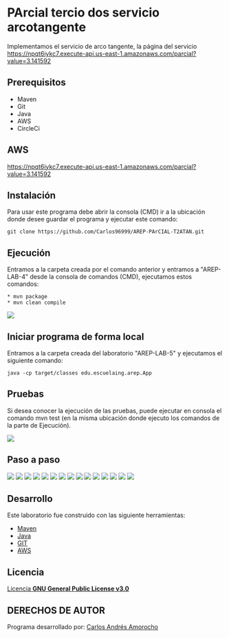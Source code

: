 # PArcial tercio dos servicio arcotangente
Implementamos el servicio de arco tangente, la página del servicio https://npqt6iykc7.execute-api.us-east-1.amazonaws.com/parcial?value=3.141592  

## Prerequisitos
* Maven
* Git
* Java
* AWS
* CircleCi

## AWS  
https://npqt6iykc7.execute-api.us-east-1.amazonaws.com/parcial?value=3.141592 

## Instalación
Para usar este programa debe abrir la consola (CMD) ir a la ubicación donde desee guardar el programa y ejecutar este comando:
```
git clone https://github.com/Carlos96999/AREP-PArCIAL-T2ATAN.git
```

## Ejecución
Entramos a la carpeta creada por el comando anterior y entramos a "AREP-LAB-4" desde la consola de comandos (CMD), ejecutamos estos comandos:
```
* mvn package
* mvn clean compile
```
<img src="https://github.com/Carlos96999/AREP-LAB-5/blob/master/img/ejecucion.PNG?raw=true">  

## Iniciar programa de forma local
Entramos a la carpeta creada del laboratorio "AREP-LAB-5" y ejecutamos el siguiente comando:  
```  
java -cp target/classes edu.escuelaing.arep.App
```  

## Pruebas
Si desea conocer la ejecución de las pruebas, puede ejecutar en consola el comando mvn test (en la misma ubicación donde ejecuto los comandos de la parte de Ejecución).

<img src="https://github.com/Carlos96999/AREP-LAB-5/blob/master/img/pruebas.PNG?raw=true">

## Paso a paso
<img src="https://github.com/Carlos96999/AREP-PArCIAL-T2ATAN/blob/master/img/Capture.PNG?raw=true">  
<img src="https://github.com/Carlos96999/AREP-PArCIAL-T2ATAN/blob/master/img/Capture2.PNG?raw=true">  
<img src="https://github.com/Carlos96999/AREP-PArCIAL-T2ATAN/blob/master/img/Capture3.PNG?raw=true">  
<img src="https://github.com/Carlos96999/AREP-PArCIAL-T2ATAN/blob/master/img/Capture4.PNG?raw=true">  
<img src="https://github.com/Carlos96999/AREP-PArCIAL-T2ATAN/blob/master/img/Capture5.PNG?raw=true">  
<img src="https://github.com/Carlos96999/AREP-PArCIAL-T2ATAN/blob/master/img/Capture6.PNG?raw=true">  
<img src="https://github.com/Carlos96999/AREP-PArCIAL-T2ATAN/blob/master/img/Capture7.PNG?raw=true">  
<img src="https://github.com/Carlos96999/AREP-PArCIAL-T2ATAN/blob/master/img/Capture8.PNG?raw=true">  
<img src="https://github.com/Carlos96999/AREP-PArCIAL-T2ATAN/blob/master/img/Capture9.PNG?raw=true">  
<img src="https://github.com/Carlos96999/AREP-PArCIAL-T2ATAN/blob/master/img/Capture10.PNG?raw=true">  
<img src="https://github.com/Carlos96999/AREP-PArCIAL-T2ATAN/blob/master/img/Capture11.PNG?raw=true">  
<img src="https://github.com/Carlos96999/AREP-PArCIAL-T2ATAN/blob/master/img/Capture12.PNG?raw=true">  
<img src="https://github.com/Carlos96999/AREP-PArCIAL-T2ATAN/blob/master/img/Capture13.PNG?raw=true">  
<img src="https://github.com/Carlos96999/AREP-PArCIAL-T2ATAN/blob/master/img/Capture14.PNG?raw=true">  
<img src="https://github.com/Carlos96999/AREP-PArCIAL-T2ATAN/blob/master/img/Capture15.PNG?raw=true">  


## Desarrollo
Este laboratorio fue construido con las siguiente herramientas:
* [Maven](https://maven.apache.org/)
* [Java](https://www.java.com/es/)
* [GIT](https://git-scm.com/)
* [AWS](https://aws.amazon.com/es/education/awseducate/)

## Licencia
[Licencia **GNU General Public License v3.0**](https://github.com/Carlos96999/AREP-LAB-5/blob/master/LICENSE)

## DERECHOS DE AUTOR

Programa desarrollado por:
[Carlos Andrés Amorocho](https://github.com/Carlos96999)
